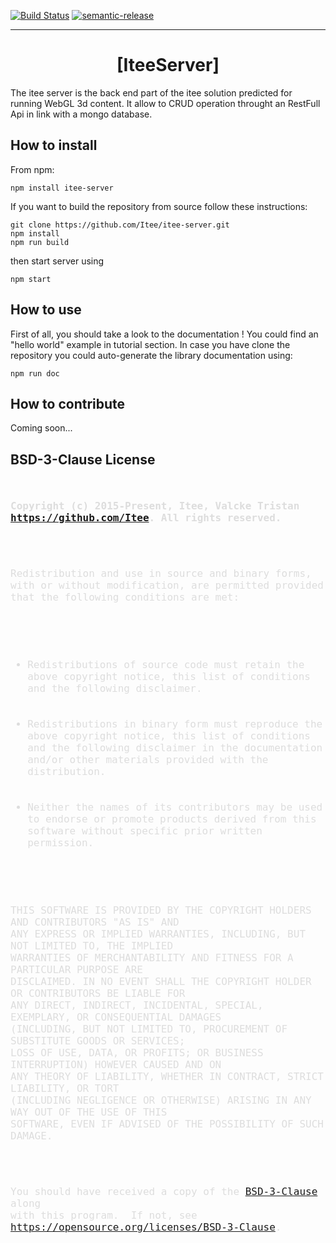 [![Build Status](https://travis-ci.org/Itee/itee-server.svg?branch=master)](https://travis-ci.org/Itee/itee-server)
[![semantic-release](https://img.shields.io/badge/%20%20%F0%9F%93%A6%F0%9F%9A%80-semantic--release-e10079.svg)](https://github.com/semantic-release/semantic-release)
___

# <center>[IteeServer]</center>

The itee server is the back end part of the itee solution predicted for running WebGL 3d content.
It allow to CRUD operation throught an RestFull Api in link with a mongo database.


## How to install

From npm:

    npm install itee-server

If you want to build the repository from source follow these instructions:

    git clone https://github.com/Itee/itee-server.git
    npm install
    npm run build
    
then start server using
 
    npm start
    
## How to use

First of all, you should take a look to the documentation ! You could find an "hello world" example in tutorial section.
In case you have clone the repository you could auto-generate the library documentation using: 

    npm run doc


## How to contribute

Coming soon...

## BSD-3-Clause License

<div class="prettyprint source">
<code style=" color: #ddd; font-size: 16px; ">
<p><b>Copyright (c) 2015-Present, Itee, Valcke Tristan <a href="https://github.com/Itee">https://github.com/Itee</a>. All rights reserved.</b></p>

<p>Redistribution and use in source and binary forms, with or without modification, are permitted provided that the following conditions are met:</p>

<ul>
<li>Redistributions of source code must retain the above copyright notice, this list of conditions and the following disclaimer.</li>

<li>Redistributions in binary form must reproduce the above copyright notice, this list of conditions and the following disclaimer in the documentation and/or other materials provided with the distribution.</li>

<li>Neither the names of its contributors may be used to endorse or promote products derived from this software without specific prior written permission.</li>
</ul>

<p>THIS SOFTWARE IS PROVIDED BY THE COPYRIGHT HOLDERS AND CONTRIBUTORS "AS IS" AND
ANY EXPRESS OR IMPLIED WARRANTIES, INCLUDING, BUT NOT LIMITED TO, THE IMPLIED
WARRANTIES OF MERCHANTABILITY AND FITNESS FOR A PARTICULAR PURPOSE ARE
DISCLAIMED. IN NO EVENT SHALL THE COPYRIGHT HOLDER OR CONTRIBUTORS BE LIABLE FOR
ANY DIRECT, INDIRECT, INCIDENTAL, SPECIAL, EXEMPLARY, OR CONSEQUENTIAL DAMAGES
(INCLUDING, BUT NOT LIMITED TO, PROCUREMENT OF SUBSTITUTE GOODS OR SERVICES;
LOSS OF USE, DATA, OR PROFITS; OR BUSINESS INTERRUPTION) HOWEVER CAUSED AND ON
ANY THEORY OF LIABILITY, WHETHER IN CONTRACT, STRICT LIABILITY, OR TORT
(INCLUDING NEGLIGENCE OR OTHERWISE) ARISING IN ANY WAY OUT OF THE USE OF THIS
SOFTWARE, EVEN IF ADVISED OF THE POSSIBILITY OF SUCH DAMAGE.</p>

<p>You should have received a copy of the <a href="https://opensource.org/licenses/BSD-3-Clause">BSD-3-Clause</a> along 
with this program.  If not, see <a href="https://opensource.org/licenses/BSD-3-Clause">https://opensource.org/licenses/BSD-3-Clause</a>.</p>
</code>
</div>


